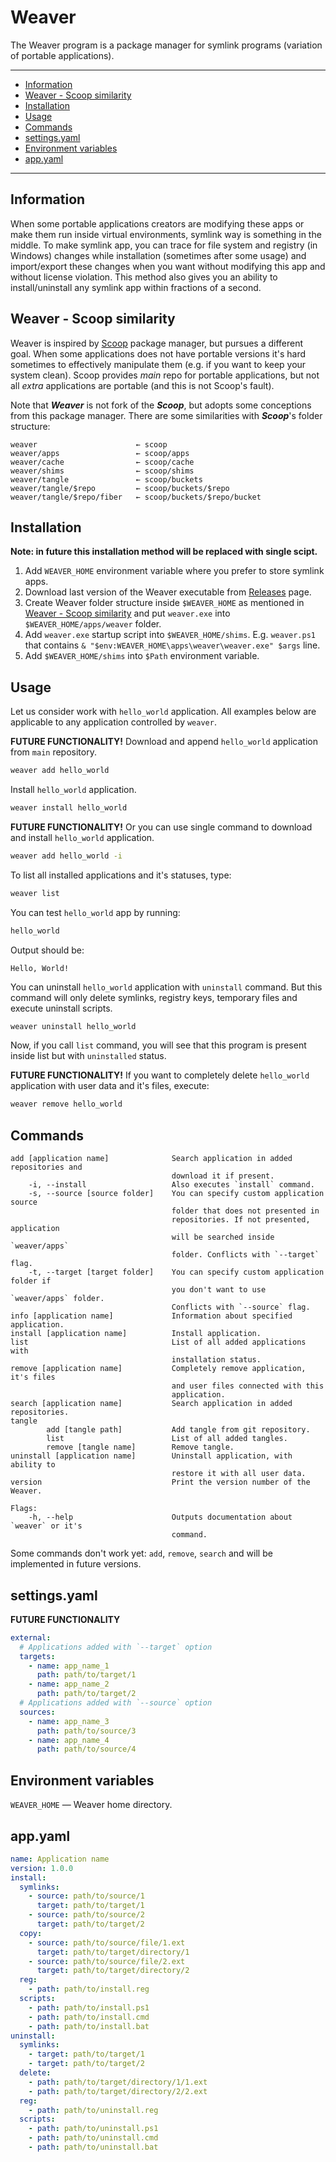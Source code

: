 # Weaver
The Weaver program is a package manager for symlink programs (variation of
portable applications).

---
- [Information](#information)
- [Weaver - Scoop similarity](#weaver-scoop-similarity)
- [Installation](#installation)
- [Usage](#usage)
- [Commands](#commands)
- [settings.yaml](#settingsyaml)
- [Environment variables](#environment-variables)
- [app.yaml](#appyaml)
---

## Information
When some portable applications creators are modifying these apps or make them
run inside virtual environments, symlink way is something in the middle.
To make symlink app, you can trace for file system and registry (in Windows)
changes while installation (sometimes after some usage) and import/export these
changes when you want without modifying this app and without license violation.
This method also gives you an ability to install/uninstall any symlink app
within fractions of a second.

## Weaver - Scoop similarity
Weaver is inspired by [Scoop](https://scoop.sh/) package manager, but pursues a
different goal.
When some applications does not have portable versions it's hard sometimes to
effectively manipulate them (e.g. if you want to keep your system clean).
Scoop provides *main* repo for portable applications, but not all *extra*
applications are portable (and this is not Scoop's fault).

Note that ***Weaver*** is not fork of the ***Scoop***, but adopts some
conceptions from this package manager.
There are some similarities with ***Scoop***'s folder structure:
```
weaver                      ← scoop
weaver/apps                 ← scoop/apps
weaver/cache                ← scoop/cache
weaver/shims                ← scoop/shims
weaver/tangle               ← scoop/buckets
weaver/tangle/$repo         ← scoop/buckets/$repo
weaver/tangle/$repo/fiber   ← scoop/buckets/$repo/bucket
```

## Installation
**Note: in future this installation method will be replaced with single
scipt.**

1. Add `WEAVER_HOME` environment variable where you prefer to store symlink
apps.
2. Download last version of the Weaver executable from
[Releases](https://github.com/deverte/weaver/releases) page.
3. Create Weaver folder structure inside `$WEAVER_HOME` as mentioned in
[Weaver - Scoop similarity](#weaver-scoop-similarity) and put `weaver.exe` into
`$WEAVER_HOME/apps/weaver` folder.
4. Add `weaver.exe` startup script into `$WEAVER_HOME/shims`. E.g. `weaver.ps1`
that contains `& "$env:WEAVER_HOME\apps\weaver\weaver.exe" $args` line.
5. Add `$WEAVER_HOME/shims` into `$Path` environment variable.

## Usage
Let us consider work with `hello_world` application.
All examples below are applicable to any application controlled by `weaver`.

**FUTURE FUNCTIONALITY!** Download and append `hello_world` application from
`main` repository.
```sh
weaver add hello_world
```

Install `hello_world` application.
```sh
weaver install hello_world
```

**FUTURE FUNCTIONALITY!** Or you can use single command to download and install
`hello_world` application.
```sh
weaver add hello_world -i
```

To list all installed applications and it's statuses, type:
```sh
weaver list
```

You can test `hello_world` app by running:
```sh
hello_world
```

Output should be:
```
Hello, World!
```

You can uninstall `hello_world` application with `uninstall` command.
But this command will only delete symlinks, registry keys, temporary files and
execute uninstall scripts.
```sh
weaver uninstall hello_world
```

Now, if you call `list` command, you will see that this program is present
inside list but with `uninstalled` status.

**FUTURE FUNCTIONALITY!** If you want to completely delete `hello_world`
application with user data and it's files, execute:
```sh
weaver remove hello_world
```

## Commands
```
add [application name]              Search application in added repositories and
                                    download it if present.
    -i, --install                   Also executes `install` command.
    -s, --source [source folder]    You can specify custom application source
                                    folder that does not presented in
                                    repositories. If not presented, application
                                    will be searched inside `weaver/apps`
                                    folder. Conflicts with `--target` flag.
    -t, --target [target folder]    You can specify custom application folder if
                                    you don't want to use `weaver/apps` folder.
                                    Conflicts with `--source` flag.
info [application name]             Information about specified application.
install [application name]          Install application.
list                                List of all added applications with
                                    installation status.
remove [application name]           Completely remove application, it's files
                                    and user files connected with this
                                    application.
search [application name]           Search application in added repositories.
tangle
        add [tangle path]           Add tangle from git repository.
        list                        List of all added tangles.
        remove [tangle name]        Remove tangle.
uninstall [application name]        Uninstall application, with ability to
                                    restore it with all user data.
version                             Print the version number of the Weaver.

Flags:
    -h, --help                      Outputs documentation about `weaver` or it's
                                    command.
```

Some commands don't work yet: `add`, `remove`, `search` and will be implemented
in future versions.

## settings.yaml
**FUTURE FUNCTIONALITY**
```yaml
external:
  # Applications added with `--target` option
  targets:
    - name: app_name_1
      path: path/to/target/1
    - name: app_name_2
      path: path/to/target/2
  # Applications added with `--source` option
  sources:
    - name: app_name_3
      path: path/to/source/3
    - name: app_name_4
      path: path/to/source/4
```

## Environment variables
`WEAVER_HOME` — Weaver home directory.

## app.yaml
```yaml
name: Application name
version: 1.0.0
install:
  symlinks:
    - source: path/to/source/1
      target: path/to/target/1
    - source: path/to/source/2
      target: path/to/target/2
  copy:
    - source: path/to/source/file/1.ext
      target: path/to/target/directory/1
    - source: path/to/source/file/2.ext
      target: path/to/target/directory/2
  reg:
    - path: path/to/install.reg
  scripts:
    - path: path/to/install.ps1
    - path: path/to/install.cmd
    - path: path/to/install.bat
uninstall:
  symlinks:
    - target: path/to/target/1
    - target: path/to/target/2
  delete:
    - path: path/to/target/directory/1/1.ext
    - path: path/to/target/directory/2/2.ext
  reg:
    - path: path/to/uninstall.reg
  scripts:
    - path: path/to/uninstall.ps1
    - path: path/to/uninstall.cmd
    - path: path/to/uninstall.bat
```
